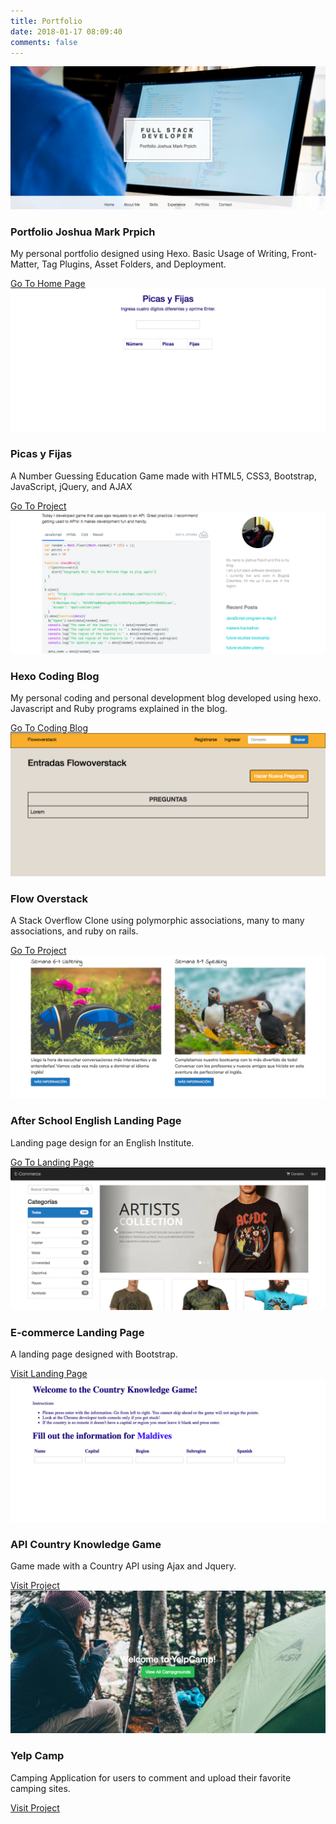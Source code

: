 ```yaml
---
title: Portfolio
date: 2018-01-17 08:09:40
comments: false
---
```




<div class="row" style="display:flex; flex-wrap: wrap;">
  <div class="col-sm-6">
    <div class="thumbnail">
      <img src="/images/portfolio.png">
      <div class="caption">
        <h3>Portfolio Joshua Mark Prpich</h3>
        <p>My personal portfolio designed using Hexo. Basic Usage of Writing, Front-Matter, Tag Plugins, Asset Folders, and Deployment.</p>
        <a href="https://jprpich.github.io" target="_blank">Go To Home Page</a>
      </div>
    </div>
  </div>
  <div class="col-sm-6">
    <div class="thumbnail">
      <img src="/images/picas.png">
      <div class="caption">
        <h3>Picas y Fijas</h3>
        <p>A Number Guessing Education Game made with HTML5, CSS3, Bootstrap, JavaScript, jQuery, and AJAX</p>
        <a href="https://jprpich.github.io/picas-y-fijas/" target="_blank">Go To Project</a>
      </div>
    </div>
  </div>
  <div class="col-sm-6">
    <div class="thumbnail">
      <img src="/images/blog.png">
      <div class="caption">
        <h3>Hexo Coding Blog</h3>
        <p>My personal coding and personal development blog developed using hexo. Javascript and Ruby programs explained in the blog.</p>
        <a href="https://jprpich.github.io/personal-development-blog/" target="_blank">Go To Coding Blog</a>
      </div>
    </div>
  </div>
  <div class="col-sm-6">
    <div class="thumbnail">
      <img src="/images/flow.png">
      <div class="caption">
        <h3>Flow Overstack</h3>
        <p>A Stack Overflow Clone using polymorphic associations, many to many associations, and ruby on rails.</p>
        <a href="https://desolate-bayou-66941.herokuapp.com/" target="_blank">Go To Project</a>
      </div>
    </div>
  </div>
  <div class="col-sm-6">
    <div class="thumbnail">
      <img src="/images/school.png">
      <div class="caption">
        <h3>After School English Landing Page</h3>
        <p>Landing page design for an English Institute.</p>
        <a href="http://www.afterschoolenglish.camp/" target="_blank">Go To Landing Page</a>
      </div>
    </div>
  </div>
  <div class="col-sm-6">
    <div class="thumbnail">
      <img src="/images/e-commerce.png">
      <div class="caption">
        <h3>E-commerce Landing Page</h3>
        <p>A landing page designed with Bootstrap.</p>
        <a href="https://jprpich.github.io/e-commerce">Visit Landing Page</a>
      </div>
    </div>
  </div>  
  <div class="col-sm-6">
    <div class="thumbnail">
      <img src="/images/country.png">
      <div class="caption">
        <h3>API Country Knowledge Game</h3>
        <p>Game made with a Country API using Ajax and Jquery.</p>
        <a href="https://jprpich.github.io/geography-whiz-game/">Visit Project</a>
      </div>
    </div>
  </div>
  <div class="col-sm-6">
    <div class="thumbnail">
      <img src="/images/yelp.png">
      <div class="caption">
        <h3>Yelp Camp</h3>
        <p>Camping Application for users to comment and upload their favorite camping sites. </p>
        <a href="https://floating-harbor-66947.herokuapp.com/">Visit Project</a>
      </div>
    </div>
  </div>
</div>
